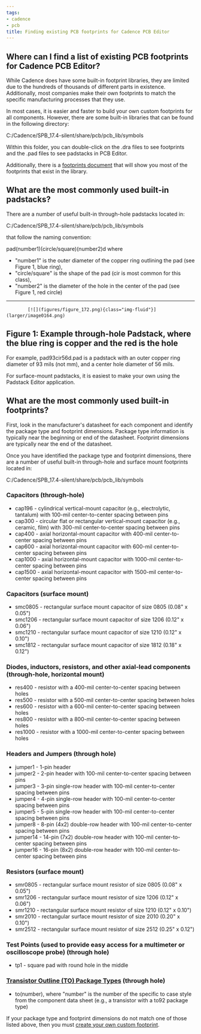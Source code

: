 ```yaml
---
tags:
- cadence
- pcb
title: Finding existing PCB footprints for Cadence PCB Editor
---
```


## Where can I find a list of existing PCB footprints for Cadence PCB Editor?

While Cadence does have some built-in footprint libraries, they are limited due to the hundreds of thousands of different parts in existence. Additionally, most companies make their own footprints to match the specific manufacturing processes that they use.

In most cases, it is easier and faster to build your own custom footprints for all components. However, there are some built-in libraries that can be found in the following directory:

C:/Cadence/SPB_17.4-silent/share/pcb/pcb_lib/symbols

Within this folder, you can double-click on the .dra files to see footprints and the .pad files to see padstacks in PCB Editor.

Additionally, there is a [footprints document](https://drive.google.com/file/d/1zVosc_4U5ubucQU0fOhIIONPz780_0aY/view) that will show you most of the footprints that exist in the library.

## What are the most commonly used built-in padstacks?

There are a number of useful built-in through-hole padstacks located in:

C:/Cadence/SPB_17.4-silent/share/pcb/pcb_lib/symbols

that follow the naming convention:

pad(number1)(circle/square)(number2)d where

-   "number1" is the outer diameter of the copper ring outlining the pad (see Figure 1, blue ring),
-   "circle/square" is the shape of the pad (cir is most common for this class),
-   "number2" is the diameter of the hole in the center of the pad (see Figure 1, red circle)

  ------------------------------------------------------------------------------------------------
            [![](figures/figure_172.png){class="img-fluid"}](larger/image0164.png)
   Figure 1: Example through-hole Padstack, where the blue ring is copper and the red is the hole
  ------------------------------------------------------------------------------------------------

For example, pad93cir56d.pad is a padstack with an outer copper ring diameter of 93 mils (not mm), and a center hole diameter of 56 mils.

For surface-mount padstacks, it is easiest to make your own using the Padstack Editor application.

## What are the most commonly used built-in footprints?

First, look in the manufacturer's datasheet for each component and identify the package type and footprint dimensions. Package type information is typically near the beginning or end of the datasheet. Footprint dimensions are typically near the end of the datasheet.

Once you have identified the package type and footprint dimensions, there are a number of useful built-in through-hole and surface mount footprints located in:

C:/Cadence/SPB_17.4-silent/share/pcb/pcb_lib/symbols

### Capacitors (through-hole)

-   cap196 - cylindrical vertical-mount capacitor (e.g., electrolytic, tantalum) with 100-mil center-to-center spacing between pins
-   cap300 - circular flat or rectangular vertical-mount capacitor (e.g., ceramic, film) with 300-mil center-to-center spacing between pins
-   cap400 - axial horizontal-mount capacitor with 400-mil center-to-center spacing between pins
-   cap600 - axial horizontal-mount capacitor with 600-mil center-to-center spacing between pins
-   cap1000 - axial horizontal-mount capacitor with 1000-mil center-to-center spacing between pins
-   cap1500 - axial horizontal-mount capacitor with 1500-mil center-to-center spacing between pins

### Capacitors (surface mount)

-   smc0805 - rectangular surface mount capacitor of size 0805 (0.08" x 0.05")
-   smc1206 - rectangular surface mount capacitor of size 1206 (0.12" x 0.06")
-   smc1210 - rectangular surface mount capacitor of size 1210 (0.12" x 0.10") 
-   smc1812 - rectangular surface mount capacitor of size 1812 (0.18" x 0.12")

### Diodes, inductors, resistors, and other axial-lead components (through-hole, horizontal mount)

-   res400 - resistor with a 400-mil center-to-center spacing between holes
-   res500 - resistor with a 500-mil center-to-center spacing between holes
-   res600 - resistor with a 600-mil center-to-center spacing between holes
-   res800 - resistor with a 800-mil center-to-center spacing between holes
-   res1000 - resistor with a 1000-mil center-to-center spacing between holes

### Headers and Jumpers (through hole)

-   jumper1 - 1-pin header
-   jumper2 - 2-pin header with 100-mil center-to-center spacing between pins
-   jumper3 - 3-pin single-row header with 100-mil center-to-center spacing between pins
-   jumper4 - 4-pin single-row header with 100-mil center-to-center spacing between pins
-   jumper5 - 5-pin single-row header with 100-mil center-to-center spacing between pins
-   jumper8 - 8-pin (4x2) double-row header with 100-mil center-to-center spacing between pins
-   jumper14 - 14-pin (7x2) double-row header with 100-mil center-to-center spacing between pins
-   jumper16 - 16-pin (8x2) double-row header with 100-mil center-to-center spacing between pins

### Resistors (surface mount)

-   smr0805 - rectangular surface mount resistor of size 0805 (0.08" x 0.05")
-   smr1206 - rectangular surface mount resistor of size 1206 (0.12" x 0.06")
-   smr1210 - rectangular surface mount resistor of size 1210 (0.12" x 0.10") 
-   smr2010 - rectangular surface mount resistor of size 2010 (0.20" x 0.10")
-   smr2512 - rectangular surface mount resistor of size 2512 (0.25" x 0.12")

### Test Points (used to provide easy access for a multimeter or oscilloscope probe) (through hole)

-   tp1 - square pad with round hole in the middle

### [Transistor Outline (TO) Package Types](http://eesemi.com/to-types.htm) (through hole)

-   to(number), where "number" is the number of the specific to case style from the component data sheet (e.g., a transistor with a to92 package type)

If your package type and footprint dimensions do not match one of those listed above, then you must [create your own custom footprint](creating-custom-footprints.html).
